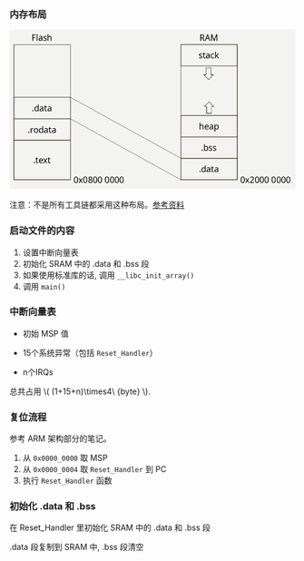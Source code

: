 ### 内存布局

<img src="assets/image-20230412174354562.png" alt="image-20230412174354562" style="zoom: 80%;" />

注意：不是所有工具链都采用这种布局。[参考资料](https://aijishu.com/a/1060000000366626)

### 启动文件的内容

1. 设置中断向量表
2. 初始化 SRAM 中的 .data 和 .bss 段
3. 如果使用标准库的话, 调用 `__libc_init_array()`
4. 调用 `main()`

### 中断向量表

- 初始 MSP 值

- 15个系统异常（包括 `Reset_Handler`）

- n个IRQs

总共占用 \\( (1+15+n)\times4\ {byte} \\).

### 复位流程

参考 ARM 架构部分的笔记。

1. 从 `0x0000_0000` 取 MSP
2. 从 `0x0000_0004` 取 `Reset_Handler` 到 PC
3. 执行 `Reset_Handler` 函数

### 初始化 .data 和 .bss

在 Reset_Handler 里初始化 SRAM 中的 .data 和 .bss 段

.data 段复制到 SRAM 中, .bss 段清空

